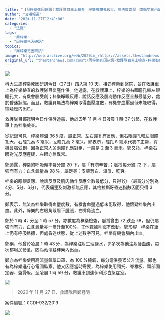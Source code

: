```yaml
---
title: "【周梓樂死因研訊】救護隊目車上檢查　梓樂右瞳孔較大、無法度血壓　或腦受創內出血"
author: "立場報道"
date: "2020-11-27T12:41:00"
categories:
  - "法庭"
tags:
  - "周梓樂"
  - "周梓樂死因研訊"
topics:
  - "周梓樂死因研訊"
image: "http://web.archive.org/web/2020im_/https://assets.thestandnews.com/media/photos/127082191_3680124152073178_2587766871678694992_n_elSVf_8UvrdSo.png"
original_url: "thestandnews.com/court/周梓樂死因研訊-救護隊目車上檢查-梓樂右瞳孔較大-無法度血壓-或腦受創內出血"
---
```

![](http://web.archive.org/web/2020im_/https://assets.thestandnews.com/media/photos/127082191_3680124152073178_2587766871678694992_n_elSVf_8UvrdSo.png)

科大生周梓樂死因研訊今日（27日）踏入第 10 天，接送梓樂到醫院，並在救護車上為梓樂檢查的救護隊目出庭作供。他透露，在救護車上，梓樂的右眼瞳孔較左眼瞳孔大，有機會腦受創；梓樂睜眼反應、說話反應及肌肉動作反應全數最低分，處於昏迷狀態。而且，救護員無法為梓樂取得血壓度數，有機會血壓過低未能取得，懷疑是內出血。

救護隊目鄭冠明今日作供時透露，他於去年 11 月 4 日凌晨 1 時 37 分起，在救護車上為梓樂檢查。

從記錄可見，梓樂體溫 36.5 度，屬正常。左右瞳孔有反應，但右眼瞳孔較左眼瞳孔大，右瞳孔為 5 毫米，左瞳孔為 2 毫米。鄭表示，瞳孔 5 毫米代表不正常，有機會腦受創，因為正常人的兩瞳孔應對稱，一般是 2 至 3 毫米。鄭又指，梓樂右眼對光反應遲緩，左眼亦無異常。

鄭透露，梓樂的呼吸頻率每分鐘 20 下，屬「有啲辛苦」；脈搏每分鐘 72 下，屬強而有力；血含氧量為 98 %，屬足夠；皮膚蒼白、溫暖、乾爽。

梓樂的睜眼反應、說話反應及肌肉動作反應全數最低分，只得1分 （最高分分別為4分、5分、6分），代表痛楚及刺激都無反應，其格拉斯哥昏迷指數因而只得 3 分。

鄭表示，無法為梓樂取得血壓度數，有機會血壓過低未能取得，他懷疑梓樂內出血。此外，梓樂的右眼角眼眉下腫脹，左嘴角流血。

鄭於 1 時 42 分至 1 時 57 分，亦數度為梓樂檢查，脈搏曾由 72 跌至 68，但仍屬強而有力，血含氧量亦一度升至100%，其他數據則沒有改動。鄭形容，梓樂在車上仍有呼吸脈搏，但處昏迷狀態，從上述數字可見，梓樂有機會腦內出血。

鄭稱，他曾於凌晨 1 時 43 分，為梓樂注射生理鹽水，亦多次為他注射凝血酸，每次都增加份量，因為他懷疑梓樂內出血。

鄭亦為梓樂使用高流量氧氣口罩，為 100 %純氧，每分鐘供養15公升流量。鄭也有為梓樂進行心電圖監察。他又因應當時需要，為梓樂使用頸托、脊椎板、頭部固定器、盤骨板。至凌晨 1 時 59 分，救護車到達伊利沙白急症室。

![](http://web.archive.org/web/2020im_/https://assets.thestandnews.com/media/photos/127927768_10220400304012615_294106303284288230_o_ICWah_40Xh0oF.jpg)
> 2020 年 11 月 27 日，救護隊目鄭冠明

案件編號：CCDI-932/2019

![](http://web.archive.org/web/2020im_/https://assets.thestandnews.com/media/photos/127550029_3680418758710384_7644401575472918697_o_xb6Tp_mJ133Me.jpg)